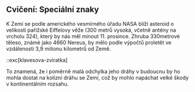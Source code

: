 ## Cvičení: Speciální znaky

K Zemi se podle amerického vesmírného úřadu NASA blíží asteroid o velikosti pařížské Eiffelovy věže (300 metrů vysoká, včetně antény na vrcholu 324), který by nás měl minout 11. prosince. Zhruba 330metrové těleso, známé jako 4660 Nereus, by mělo podle výpočtů proletět ve vzdálenosti 3,9 milionu kilometrů od Země.

::exc[klavesova-zviratka]

To znamená, že i poměrně malá odchylka jeho dráhy v budoucnu by ho mohla dostat na kolizní dráhu se Zemí, což by mohlo napáchat velké škody v kontinentálním rozsahu.